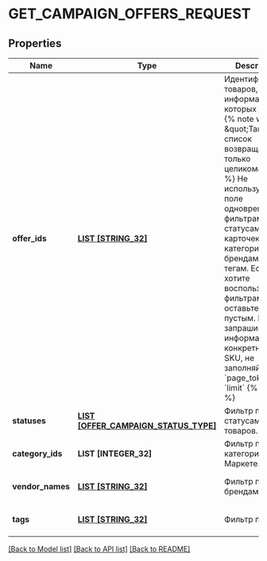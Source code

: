 # GET_CAMPAIGN_OFFERS_REQUEST

## Properties
Name | Type | Description | Notes
------------ | ------------- | ------------- | -------------
**offer_ids** | [**LIST [STRING_32]**](STRING_32.md) | Идентификаторы товаров, информация о которых нужна.  {% note warning \&quot;Такой список возвращается только целиком\&quot; %}  Не используйте это поле одновременно с фильтрами по статусам карточек, категориям, брендам или тегам. Если вы хотите воспользоваться фильтрами, оставьте поле пустым.  Если вы запрашиваете информацию по конкретным SKU, не заполняйте:  * &#x60;page_token&#x60; * &#x60;limit&#x60;  {% endnote %}     | [optional] [default to null]
**statuses** | [**LIST [OFFER_CAMPAIGN_STATUS_TYPE]**](OfferCampaignStatusType.md) | Фильтр по статусам товаров.  | [optional] [default to null]
**category_ids** | **LIST [INTEGER_32]** | Фильтр по категориям на Маркете. | [optional] [default to null]
**vendor_names** | [**LIST [STRING_32]**](STRING_32.md) | Фильтр по брендам. | [optional] [default to null]
**tags** | [**LIST [STRING_32]**](STRING_32.md) | Фильтр по тегам. | [optional] [default to null]

[[Back to Model list]](../README.md#documentation-for-models) [[Back to API list]](../README.md#documentation-for-api-endpoints) [[Back to README]](../README.md)


